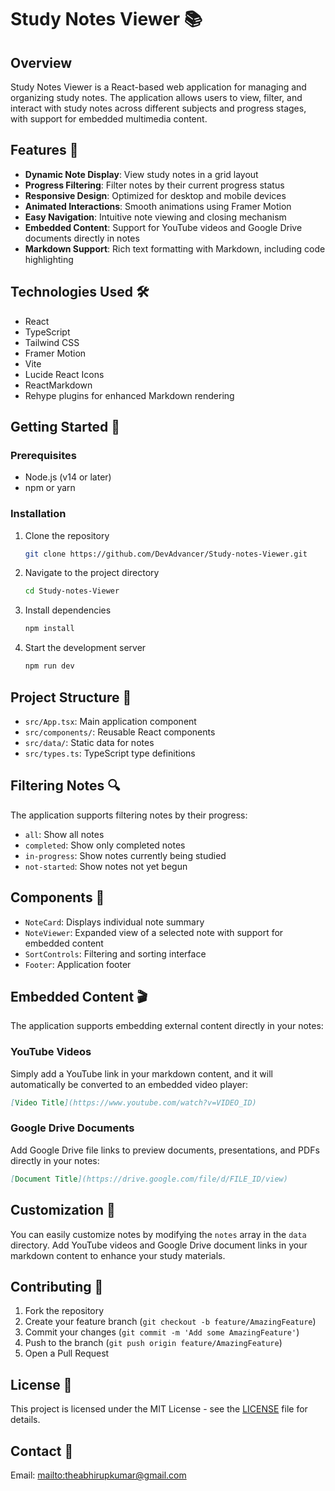 
# Study Notes Viewer 📚

## Overview

Study Notes Viewer is a React-based web application for managing and organizing study notes. The application allows users to view, filter, and interact with study notes across different subjects and progress stages, with support for embedded multimedia content.

## Features 🌟

- **Dynamic Note Display**: View study notes in a grid layout
- **Progress Filtering**: Filter notes by their current progress status
- **Responsive Design**: Optimized for desktop and mobile devices
- **Animated Interactions**: Smooth animations using Framer Motion
- **Easy Navigation**: Intuitive note viewing and closing mechanism
- **Embedded Content**: Support for YouTube videos and Google Drive documents directly in notes
- **Markdown Support**: Rich text formatting with Markdown, including code highlighting

## Technologies Used 🛠️

- React
- TypeScript
- Tailwind CSS
- Framer Motion
- Vite
- Lucide React Icons
- ReactMarkdown
- Rehype plugins for enhanced Markdown rendering

## Getting Started 🚀

### Prerequisites

- Node.js (v14 or later)
- npm or yarn

### Installation

1. Clone the repository
   ```bash
   git clone https://github.com/DevAdvancer/Study-notes-Viewer.git
   ```

2. Navigate to the project directory
   ```bash
   cd Study-notes-Viewer
   ```

3. Install dependencies
   ```bash
   npm install
   ```

4. Start the development server
   ```bash
   npm run dev
   ```

## Project Structure 📂

- `src/App.tsx`: Main application component
- `src/components/`: Reusable React components
- `src/data/`: Static data for notes
- `src/types.ts`: TypeScript type definitions

## Filtering Notes 🔍

The application supports filtering notes by their progress:
- `all`: Show all notes
- `completed`: Show only completed notes
- `in-progress`: Show notes currently being studied
- `not-started`: Show notes not yet begun

## Components 🧩

- `NoteCard`: Displays individual note summary
- `NoteViewer`: Expanded view of a selected note with support for embedded content
- `SortControls`: Filtering and sorting interface
- `Footer`: Application footer

## Embedded Content 🎬

The application supports embedding external content directly in your notes:

### YouTube Videos
Simply add a YouTube link in your markdown content, and it will automatically be converted to an embedded video player:
```markdown
[Video Title](https://www.youtube.com/watch?v=VIDEO_ID)
```

### Google Drive Documents
Add Google Drive file links to preview documents, presentations, and PDFs directly in your notes:
```markdown
[Document Title](https://drive.google.com/file/d/FILE_ID/view)
```

## Customization 🎨

You can easily customize notes by modifying the `notes` array in the `data` directory. Add YouTube videos and Google Drive document links in your markdown content to enhance your study materials.

## Contributing 🤝

1. Fork the repository
2. Create your feature branch (`git checkout -b feature/AmazingFeature`)
3. Commit your changes (`git commit -m 'Add some AmazingFeature'`)
4. Push to the branch (`git push origin feature/AmazingFeature`)
5. Open a Pull Request

## License 📄

This project is licensed under the MIT License - see the [LICENSE](LICENSE) file for details.

## Contact 📧

Email: [mailto:theabhirupkumar@gmail.com](theabhriupkuamr@gmail.com)
